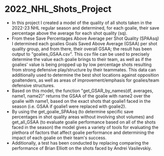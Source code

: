 # 2022_NHL_Shots_Project
- In this project I created a model of the quality of all shots taken in the 2022-23 NHL regular season and determined, for each goalie, their save percentage above the average for each shot quality (sq).
- From these Save Percentages Above Average per Shot Quality (SPAAsq) I determined each goalies Goals Saved Above Average (GSAA) per shot quality group, and from there, their overall GSAA; the result has been output to "goalies_GSAA.csv". This csv file can be used to precisely determine the value each goalie brings to their team, as well as if the goalies' value is being propped up by low percentage shots resulting from strong defensive play/structure by their teammates. This data can additionally used to determine the best shot locations against opposition goaltenders, as well as areas of improvement/emphasis for goalies/team defensive structures.
- Based on this model, the function "get_GSAR_by_names(df, averages, name1, name2)" returns the GSAA of the goalie with name2 over the goalie with name1, based on the exact shots that goalie1 faced in the season (i.e. GSAA if goalie1 were replaced with goalie2).
- By using the get_goalie_SPAAsq (to determine specific save percentages in shot quality areas without involving shot volumes) and get_all_GSAA (to evaluate goalie performance based on all of the shots faced in the season) the model gives a variety of tools for evaluating the plethora of factors that affect goalie performance and determining the impact of each goalie on their team's success.
- Additionally, a test has been conducted by replacing comparing the performance of Brian Elliott on the shots faced by Andrei Vasilevskiy.
